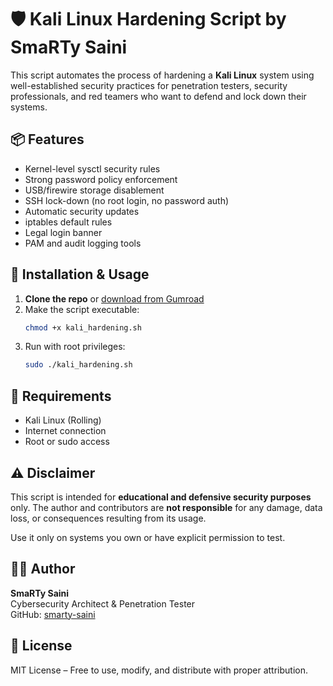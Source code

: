 # 🛡️ Kali Linux Hardening Script by SmaRTy Saini

This script automates the process of hardening a **Kali Linux** system using well-established security practices for penetration testers, security professionals, and red teamers who want to defend and lock down their systems.

## 📦 Features

- Kernel-level sysctl security rules
- Strong password policy enforcement
- USB/firewire storage disablement
- SSH lock-down (no root login, no password auth)
- Automatic security updates
- iptables default rules
- Legal login banner
- PAM and audit logging tools

## 🚀 Installation & Usage

1. **Clone the repo** or [download from Gumroad](https://smartysaini.gumroad.com/l/mqseoo)
2. Make the script executable:
   ```bash
   chmod +x kali_hardening.sh
   ```
3. Run with root privileges:
   ```bash
   sudo ./kali_hardening.sh
   ```

## 📝 Requirements

- Kali Linux (Rolling)
- Internet connection
- Root or sudo access

## ⚠️ Disclaimer

This script is intended for **educational and defensive security purposes** only. The author and contributors are **not responsible** for any damage, data loss, or consequences resulting from its usage.

Use it only on systems you own or have explicit permission to test.

## 👨‍💻 Author

**SmaRTy Saini**  
Cybersecurity Architect & Penetration Tester  
GitHub: [smarty-saini](https://github.com/smarty-saini)

## 📄 License

MIT License – Free to use, modify, and distribute with proper attribution.
